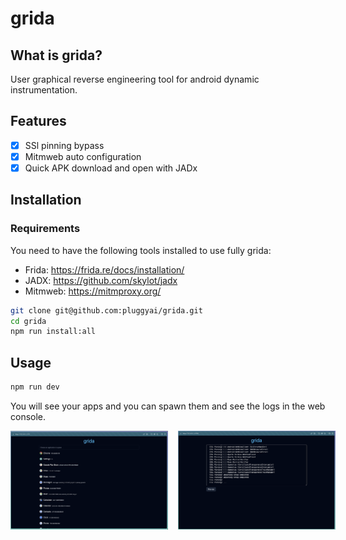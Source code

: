 # grida

## What is grida?

User graphical reverse engineering tool for android dynamic instrumentation.

## Features

- [x] SSl pinning bypass
- [x] Mitmweb auto configuration
- [x] Quick APK download and open with JADx

## Installation

### Requirements

You need to have the following tools installed to use fully grida:
- Frida: https://frida.re/docs/installation/
- JADX: https://github.com/skylot/jadx
- Mitmweb: https://mitmproxy.org/

```bash
git clone git@github.com:pluggyai/grida.git
cd grida
npm run install:all
```

## Usage

```bash
npm run dev
```

You will see your apps and you can spawn them and see the logs in the web console.

<div style="display: flex; justify-content: space-between;">
  <img src="img/grida.png" style="width: 50%; margin-right: 16px;" />
  <img src="img/grida-logs.png" style="width: 50%;" />
</div>
